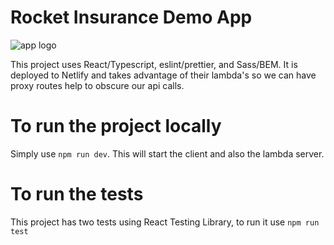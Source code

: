# Rocket Insurance Demo App

![app logo](https://user-images.githubusercontent.com/3519112/137795196-0a5a63ca-9a9a-471c-bd85-b3d1e508a504.png)

This project uses React/Typescript, eslint/prettier, and Sass/BEM. It is deployed to Netlify and takes advantage of their lambda's so we can have proxy routes help to obscure our api calls.

# To run the project locally

Simply use `npm run dev`. This will start the client and also the lambda server.

# To run the tests

This project has two tests using React Testing Library, to run it use `npm run test`
